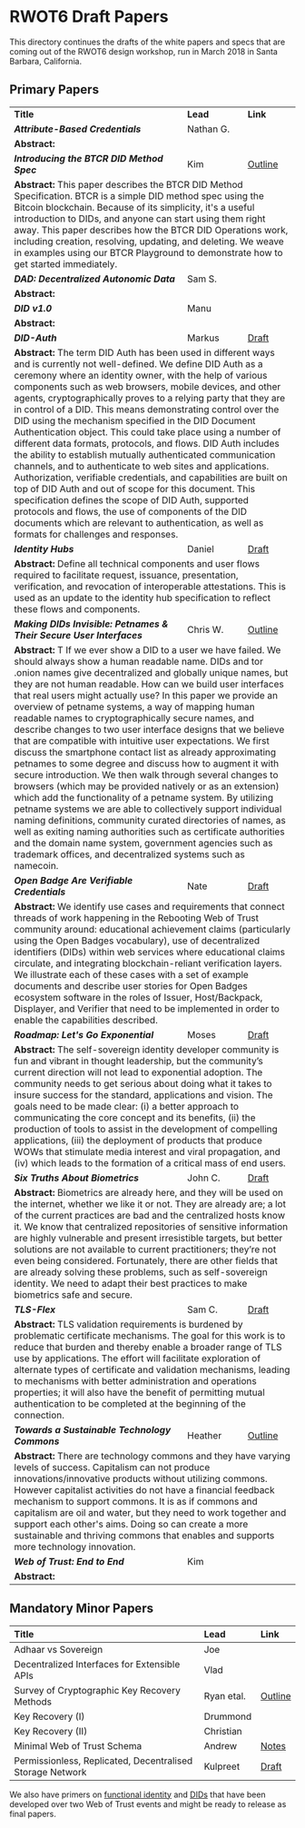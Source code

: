 # RWOT6 Draft Papers

This directory continues the drafts of the white papers and specs that are coming out of the RWOT6 design workshop, run in March 2018 in Santa Barbara, California.

## Primary Papers 

<table>
  <tr>
    <td><b>Title</b></td>
    <td><b>Lead</b></td>
    <td><b>Link</b></td>
  </tr>
  <tr>
    <td><b><i>Attribute-Based Credentials</i></b></td>
    <td>Nathan G.</td>
    <td></td>
  </tr>
  <tr>
    <td colspan=3>
      <b>Abstract:</b> 
    </td>
  </tr>
   <tr>
     <td><b><i>Introducing the BTCR DID Method Spec</i></b></td>
    <td>Kim</td>
    <td><a href="introducing_btcr.md">Outline</a></td>
  </tr>
  <tr>
    <td colspan=3>
      <b>Abstract:</b> This paper describes the BTCR DID Method Specification. BTCR is a simple DID method spec using the Bitcoin blockchain. Because of its simplicity, it's a useful introduction to DIDs, and anyone can start using them right away. This paper describes how the BTCR DID Operations work, including creation, resolving, updating, and deleting. We weave in examples using our BTCR Playground to demonstrate how to get started immediately.
    </td>
  </tr>
  <tr>
    <td><b><i>DAD: Decentralized Autonomic Data</i></b></td>
    <td>Sam S.</td>
    <td></td>
  </tr>
  <tr>
    <td colspan=3>
      <b>Abstract:</b> 
    </td>
  </tr>
  <tr>
    <td><b><i>DID v1.0</i></b></td>
    <td>Manu</td>
    <td></td>
  </tr>
  <tr>
    <td colspan=3>
      <b>Abstract:</b> 
    </td>
  </tr>
  <tr>
    <td><b><i>DID-Auth</i></b></td>
    <td>Markus</td>
    <td><a href="did_auth_draft.md">Draft</a></td>
  </tr>
  <tr>
    <td colspan=3>
      <b>Abstract:</b> The term DID Auth has been used in different ways and is currently not well-defined. We define DID Auth as a ceremony where an identity owner, with the help of various components such as web browsers, mobile devices, and other agents, cryptographically proves to a relying party that they are in control of a DID. This means demonstrating control over the DID using the mechanism specified in the DID Document Authentication object. This could take place using a number of different data formats, protocols, and flows. DID Auth includes the ability to establish mutually authenticated communication channels, and to authenticate to web sites and applications. Authorization, verifiable credentials, and capabilities are built on top of DID Auth and out of scope for this document. This specification defines the scope of DID Auth, supported protocols and flows, the use of components of the DID documents which are relevant to authentication, as well as formats for challenges and responses.
    </td>
  </tr>
   <tr>
     <td><b><i>Identity Hubs</i></b></td>
    <td>Daniel</td>
    <td><a href="Identity%20Hub%20Attestation%20Handling.md">Draft</a></td>
  </tr>
  <tr>
    <td colspan=3>
      <b>Abstract:</b> Define all technical components and user flows required to facilitate request, issuance, presentation, verification, and revocation of interoperable attestations. This is used as an update to the identity hub specification to reflect these flows and components.
    </td>
  </tr>
  <tr>
    <td><b><i>Making DIDs Invisible: Petnames & Their Secure User Interfaces</i></b></td>
    <td>Chris W.</td>
     <td><a href="making-dids-invisible-with-petnames.md">Outline</a></td>
  </tr>
  <tr>
    <td colspan=3>
      <b>Abstract:</b> T If we ever show a DID to a user we have failed. We should always show a human readable name. DIDs and tor .onion names give decentralized and globally unique names, but they are not human readable. How can we build user interfaces that real users might actually use? In this paper we provide an overview of petname systems, a way of mapping human readable names to cryptographically secure names, and describe changes to two user interface designs that we believe that are compatible with intuitive user expectations. We first discuss the smartphone contact list as already approximating petnames to some degree and discuss how to augment it with secure introduction. We then walk through several changes to browsers (which may be provided natively or as an extension) which add the functionality of a petname system. By utilizing petname systems we are able to collectively support individual naming definitions, community curated directories of names, as well as exiting naming authorities such as certificate authorities and the domain name system, government agencies such as trademark offices, and decentralized systems such as namecoin.
    </td>
  </tr>
   <tr>
     <td><b><i>Open Badge Are Verifiable Credentials</i></b></td>
    <td>Nate</td>
    <td><a href="open-badges-are-verifiable-credentials.md">Draft</a></td>
  </tr>
  <tr>
    <td colspan=3>
      <b>Abstract:</b> We identify use cases and requirements that connect threads of work happening in the Rebooting Web of Trust community around: educational achievement claims (particularly using the Open Badges vocabulary), use of decentralized identifiers (DIDs) within web services where educational claims circulate, and integrating blockchain-reliant verification layers. We illustrate each of these cases with a set of example documents and describe user stories for Open Badges ecosystem software in the roles of Issuer, Host/Backpack, Displayer, and Verifier that need to be implemented in order to enable the capabilities described.
    </td>
  </tr>
   <tr>
     <td><b><i>Roadmap: Let's Go Exponential</i></b></td>
    <td>Moses</td>
    <td><a href="a-roadmap-for-ssi.md">Draft</a></td>
  </tr>
  <tr>
    <td colspan=3>
      <b>Abstract:</b> The self-sovereign identity developer community is fun and vibrant in thought leadership, but the community’s current direction will not lead to exponential adoption. The community needs to get serious about doing what it takes to insure success for the standard, applications and vision. The goals need to be made clear: (i) a better approach to communicating the core concept and its benefits, (ii) the production of tools to assist in the development of compelling applications, (iii) the deployment of products that produce WOWs that stimulate media interest and viral propagation, and (iv) which leads to the formation of a critical mass of end users.
    </td>
  </tr>
     <tr>
       <td><b><i>Six Truths About Biometrics</i></b></td>
    <td>John C.</td>
    <td><a href="Biometrics.md">Draft</a></td>
  </tr>
  <tr>
    <td colspan=3>
      <b>Abstract:</b> Biometrics are already here, and they will be used on the internet, whether we like it or not. They are already are; a lot of the current practices are bad and the centralized hosts know it. We know that centralized repositories of sensitive information are highly vulnerable and present irresistible targets, but better solutions are not available to current practitioners; they’re not even being considered. Fortunately, there are other fields that are already solving these problems, such as self-sovereign identity. We need to adapt their best practices to make biometrics safe and secure.
    </td>
  </tr>
  <tr>
    <td><b><i>TLS-Flex</i></b></td>
    <td>Sam C.</td>
    <td><a href="TLS-Flex.md">Draft</a></td>
  </tr>
  <tr>
    <td colspan=3>
      <b>Abstract:</b> TLS validation requirements is burdened by problematic certificate mechanisms. The goal for this work is to reduce that burden and thereby enable a broader range of TLS use by applications. The effort will facilitate exploration of alternate types of certificate and validation mechanisms, leading to mechanisms with better administration and operations properties; it will also have the benefit of permitting mutual authentication to be completed at the beginning of the connection.
    </td>
  </tr>
  <tr>
    <td><b><i>Towards a Sustainable Technology Commons</i></b></td>
    <td>Heather</td>
    <td><a href="Towards a Sustainable Technology Commons.md">Outline</a></td>
  </tr>
  <tr>
    <td colspan=3>
      <b>Abstract:</b> There are technology commons and they have varying levels of success. Capitalism can not produce innovations/innovative products without utilizing commons. However capitalist activities do not have a financial feedback mechanism to support commons. It is as if commons and capitalism are oil and water, but they need to work together and support each other's aims. Doing so can create a more sustainable and thriving commons that enables and supports more technology innovation.
    </td>
  </tr>
  <tr>
    <td><b><i>Web of Trust: End to End</i></b></td>
    <td>Kim</td>
    <td></td>
  </tr>
  <tr>
    <td colspan=3>
      <b>Abstract:</b> 
    </td>
  </tr>
</table>

## Mandatory Minor Papers

| Title | Lead | Link |
|:--|:--|:--|
| Adhaar vs Sovereign | Joe | |
| Decentralized Interfaces for Extensible APIs | Vlad | |
| Survey of Cryptographic Key Recovery Methods | Ryan etal. | [Outline](key_recovery_methods.md) |
| Key Recovery (I) | Drummond | |
| Key Recovery (II) | Christian | |
| Minimal Web of Trust Schema | Andrew | [Notes](topics-and-advance-readingsWeb%20Of%20Trust%20Schema%20RWOT%206.md) |
| Permissionless, Replicated, Decentralised Storage Network | Kulpreet | [Draft](permissionless-replicated-decentralised-storage-network.md) |

We also have primers on [functional identity](https://github.com/WebOfTrustInfo/rebooting-the-web-of-trust-spring2018/blob/master/topics-and-advance-readings/functional-identity-primer.md) and [DIDs](https://github.com/WebOfTrustInfo/rebooting-the-web-of-trust-spring2018/blob/master/topics-and-advance-readings/did-primer.md) that have been developed over two Web of Trust events and might be ready to release as final papers.
